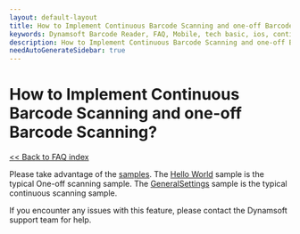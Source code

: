```yaml
---
layout: default-layout
title: How to Implement Continuous Barcode Scanning and one-off Barcode Scanning?
keywords: Dynamsoft Barcode Reader, FAQ, Mobile, tech basic, ios, continuous scanning, disable
description: How to Implement Continuous Barcode Scanning and one-off Barcode Scanning?
needAutoGenerateSidebar: true
---
```


# How to Implement Continuous Barcode Scanning and one-off Barcode Scanning? 

[<< Back to FAQ index](index.html)

Please take advantage of the <a href="https://www.dynamsoft.com/barcode-reader/docs/mobile/programming/objectivec-swift/samples/index.html?ver=latest" target="_blank">samples</a>. The <a href="https://www.dynamsoft.com/barcode-reader/docs/mobile/programming/objectivec-swift/samples/helloworld.html?ver=latest" target="_blank">Hello World</a> sample is the typical One-off scanning sample. The <a href="https://www.dynamsoft.com/barcode-reader/docs/mobile/programming/objectivec-swift/samples/general.html?ver=latest" target="_blank">GeneralSettings</a> sample is the typical continuous scanning sample.

If you encounter any issues with this feature, please contact the Dynamsoft support team for help.